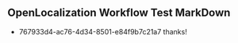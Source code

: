 ## OpenLocalization Workflow Test MarkDown
* 767933d4-ac76-4d34-8501-e84f9b7c21a7 thanks!

<!--HONumber=Aug16_HO3-->


